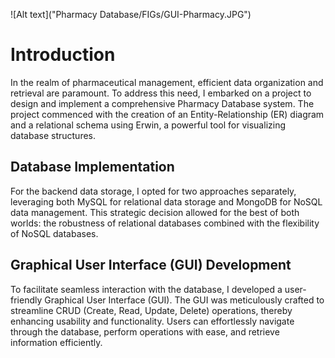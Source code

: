 ![Alt text]("Pharmacy Database/FIGs/GUI-Pharmacy.JPG")

# Introduction

In the realm of pharmaceutical management, efficient data organization and retrieval are paramount. To address this need, I embarked on a project to design and implement a comprehensive Pharmacy Database system. The project commenced with the creation of an Entity-Relationship (ER) diagram and a relational schema using Erwin, a powerful tool for visualizing database structures.

## Database Implementation

For the backend data storage, I opted for two approaches separately, leveraging both MySQL for relational data storage and MongoDB for NoSQL data management. This strategic decision allowed for the best of both worlds: the robustness of relational databases combined with the flexibility of NoSQL databases.

## Graphical User Interface (GUI) Development

To facilitate seamless interaction with the database, I developed a user-friendly Graphical User Interface (GUI). The GUI was meticulously crafted to streamline CRUD (Create, Read, Update, Delete) operations, thereby enhancing usability and functionality. Users can effortlessly navigate through the database, perform operations with ease, and retrieve information efficiently.
